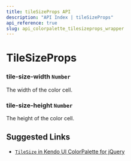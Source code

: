 ```yaml
---
title: tileSizeProps API
description: "API Index | tileSizeProps"
api_reference: true
slug: api_colorpalette_tilesizeprops_wrapper
---
```


# TileSizeProps

### tile-size-width `Number`

The width of the color cell.

### tile-size-height `Number`

The height of the color cell.

## Suggested Links

* [`TileSize` in Kendo UI ColorPalette for jQuery](https://docs.telerik.com/kendo-ui/api/javascript/ui/colorpalette/configuration/tilesize)
